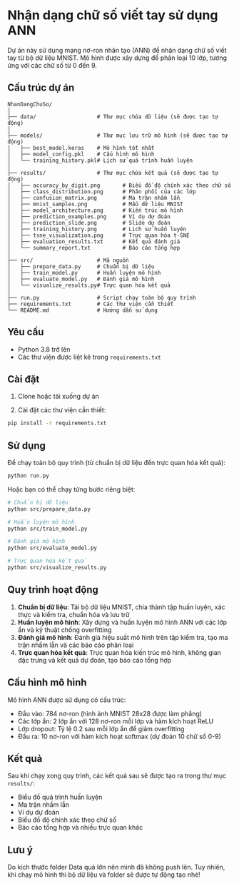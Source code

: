 # Nhận dạng chữ số viết tay sử dụng ANN

Dự án này sử dụng mạng nơ-ron nhân tạo (ANN) để nhận dạng chữ số viết tay từ bộ dữ liệu MNIST. Mô hình được xây dựng để phân loại 10 lớp, tương ứng với các chữ số từ 0 đến 9.

## Cấu trúc dự án

```
NhanDangChuSo/
│
├── data/                   # Thư mục chứa dữ liệu (sẽ được tạo tự động)
│
├── models/                 # Thư mục lưu trữ mô hình (sẽ được tạo tự động)
│   ├── best_model.keras    # Mô hình tốt nhất
│   ├── model_config.pkl    # Cấu hình mô hình
│   └── training_history.pkl# Lịch sử quá trình huấn luyện
│
├── results/                # Thư mục chứa kết quả (sẽ được tạo tự động)
│   ├── accuracy_by_digit.png       # Biểu đồ độ chính xác theo chữ số
│   ├── class_distribution.png      # Phân phối của các lớp
│   ├── confusion_matrix.png        # Ma trận nhầm lẫn
│   ├── mnist_samples.png           # Mẫu dữ liệu MNIST
│   ├── model_architecture.png      # Kiến trúc mô hình
│   ├── prediction_examples.png     # Ví dụ dự đoán
│   ├── prediction_slide.png        # Slide dự đoán
│   ├── training_history.png        # Lịch sử huấn luyện
│   ├── tsne_visualization.png      # Trực quan hóa t-SNE
│   ├── evaluation_results.txt      # Kết quả đánh giá
│   └── summary_report.txt          # Báo cáo tổng hợp
│
├── src/                    # Mã nguồn
│   ├── prepare_data.py     # Chuẩn bị dữ liệu
│   ├── train_model.py      # Huấn luyện mô hình
│   ├── evaluate_model.py   # Đánh giá mô hình
│   └── visualize_results.py# Trực quan hóa kết quả
│
├── run.py                  # Script chạy toàn bộ quy trình
├── requirements.txt        # Các thư viện cần thiết
└── README.md               # Hướng dẫn sử dụng
```

## Yêu cầu

- Python 3.8 trở lên
- Các thư viện được liệt kê trong `requirements.txt`

## Cài đặt

1. Clone hoặc tải xuống dự án

2. Cài đặt các thư viện cần thiết:

```bash
pip install -r requirements.txt
```

## Sử dụng

Để chạy toàn bộ quy trình (từ chuẩn bị dữ liệu đến trực quan hóa kết quả):

```bash
python run.py
```

Hoặc bạn có thể chạy từng bước riêng biệt:

```bash
# Chuẩn bị dữ liệu
python src/prepare_data.py

# Huấn luyện mô hình
python src/train_model.py

# Đánh giá mô hình
python src/evaluate_model.py

# Trực quan hóa kết quả
python src/visualize_results.py
```

## Quy trình hoạt động

1. **Chuẩn bị dữ liệu**: Tải bộ dữ liệu MNIST, chia thành tập huấn luyện, xác thực và kiểm tra, chuẩn hóa và lưu trữ
2. **Huấn luyện mô hình**: Xây dựng và huấn luyện mô hình ANN với các lớp ẩn và kỹ thuật chống overfitting
3. **Đánh giá mô hình**: Đánh giá hiệu suất mô hình trên tập kiểm tra, tạo ma trận nhầm lẫn và các báo cáo phân loại
4. **Trực quan hóa kết quả**: Trực quan hóa kiến trúc mô hình, không gian đặc trưng và kết quả dự đoán, tạo báo cáo tổng hợp

## Cấu hình mô hình

Mô hình ANN được sử dụng có cấu trúc:
- Đầu vào: 784 nơ-ron (hình ảnh MNIST 28x28 được làm phẳng)
- Các lớp ẩn: 2 lớp ẩn với 128 nơ-ron mỗi lớp và hàm kích hoạt ReLU
- Lớp dropout: Tỷ lệ 0.2 sau mỗi lớp ẩn để giảm overfitting
- Đầu ra: 10 nơ-ron với hàm kích hoạt softmax (dự đoán 10 chữ số 0-9)

## Kết quả

Sau khi chạy xong quy trình, các kết quả sau sẽ được tạo ra trong thư mục `results/`:
- Biểu đồ quá trình huấn luyện
- Ma trận nhầm lẫn
- Ví dụ dự đoán
- Biểu đồ độ chính xác theo chữ số
- Báo cáo tổng hợp và nhiều trực quan khác

## Lưu ý
Do kích thước folder Data quá lớn nên mình đã không push lên. Tuy nhiên, khi chạy mô hình thì bộ dữ liệu và folder sẽ được tự động tạo nhé!
